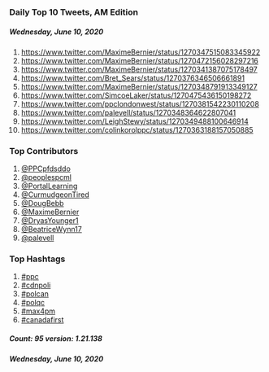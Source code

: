 ### Daily Top 10 Tweets, AM Edition
##### Wednesday, June 10, 2020
 1) https://www.twitter.com/MaximeBernier/status/1270347515083345922
 2) https://www.twitter.com/MaximeBernier/status/1270472156028297216
 3) https://www.twitter.com/MaximeBernier/status/1270341387075178497
 4) https://www.twitter.com/Bret_Sears/status/1270376346506661891
 5) https://www.twitter.com/MaximeBernier/status/1270348791913349127
 6) https://www.twitter.com/SimcoeLaker/status/1270475436150198272
 7) https://www.twitter.com/ppclondonwest/status/1270381542230110208
 8) https://www.twitter.com/palevell/status/1270348364622807041
 9) https://www.twitter.com/LeighStewy/status/1270349488100646914
10) https://www.twitter.com/colinkorolppc/status/1270363188157050885

### Top Contributors
  1) [@PPCpfdsddo](https://www.twitter.com/PPCpfdsddo)
  2) [@peoplespcml](https://www.twitter.com/peoplespcml)
  3) [@PortalLearning](https://www.twitter.com/PortalLearning)
  4) [@CurmudgeonTired](https://www.twitter.com/CurmudgeonTired)
  5) [@DougBebb](https://www.twitter.com/DougBebb)
  6) [@MaximeBernier](https://www.twitter.com/MaximeBernier)
  7) [@DryasYounger1](https://www.twitter.com/DryasYounger1)
  8) [@BeatriceWynn17](https://www.twitter.com/BeatriceWynn17)
  9) [@palevell](https://www.twitter.com/palevell)


### Top Hashtags

  1) [#ppc](https://www.twitter.com/hashtag/ppc)
  2) [#cdnpoli](https://www.twitter.com/hashtag/cdnpoli)
  3) [#polcan](https://www.twitter.com/hashtag/polcan)
  4) [#polqc](https://www.twitter.com/hashtag/polqc)
  5) [#max4pm](https://www.twitter.com/hashtag/max4pm)
  6) [#canadafirst](https://www.twitter.com/hashtag/canadafirst)

##### Count: 95	version: 1.21.138
##### Wednesday, June 10, 2020


